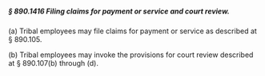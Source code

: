 ##### § 890.1416 Filing claims for payment or service and court review. #####

(a) Tribal employees may file claims for payment or service as described at § 890.105.

(b) Tribal employees may invoke the provisions for court review described at § 890.107(b) through (d).